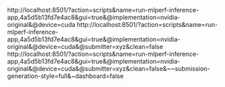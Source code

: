 ﻿http://localhost:8501/?action=scripts&name=run-mlperf-inference-app,4a5d5b13fd7e4ac8&gui=true&@implementation=nvidia-original&@device=cuda
http://localhost:8501/?action=scripts&name=run-mlperf-inference-app,4a5d5b13fd7e4ac8&gui=true&@implementation=nvidia-original&@device=cuda&@submitter=xyz&clean=false
http://localhost:8501/?action=scripts&name=run-mlperf-inference-app,4a5d5b13fd7e4ac8&gui=true&@implementation=nvidia-original&@device=cuda&@submitter=xyz&clean=false&~~submission-generation-style=full&~dashboard=false
